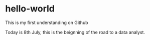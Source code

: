 # hello-world
This is my first understanding on Github 


Today is 8th July, this is the beignning of the road to a data analyst. 
